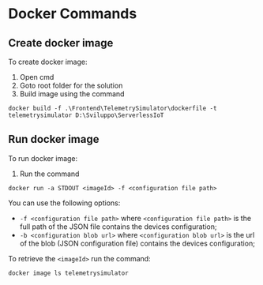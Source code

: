 ﻿# Docker Commands

## Create docker image

To create docker image:

1. Open cmd 
2. Goto root folder for the solution
3. Build image using the command

`docker build -f .\Frontend\TelemetrySimulator\dockerfile -t telemetrysimulator D:\Sviluppo\ServerlessIoT`


## Run docker image

To run docker image:

1. Run the command

`docker run -a STDOUT <imageId> -f <configuration file path>`

You can use the following options:

- `-f <configuration file path>` where `<configuration file path>` is the full path of the JSON file contains the devices configuration;
- `-b <configuration blob url>` where `<configuration blob url>` is the url of the blob (JSON configuration file) contains the devices configuration;

To retrieve the `<imageId>` run the command:

`docker image ls telemetrysimulator`